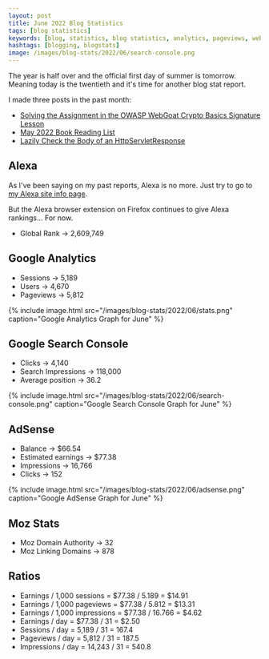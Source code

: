 ```yaml
---
layout: post
title: June 2022 Blog Statistics
tags: [blog statistics]
keywords: [blog, statistics, blog statistics, analytics, pageviews, webmaster, webmaster tools, alexa, google]
hashtags: [blogging, blogstats]
image: /images/blog-stats/2022/06/search-console.png
---
```


The year is half over and  the official first day of summer is tomorrow. Meaning today is the twentieth and it's time for another blog stat report.

I made three posts in the past month:

* [Solving the Assignment in the OWASP WebGoat Crypto Basics Signature Lesson](https://www.joehxblog.com/owasp-webgoat-crypto-basics-signature-lesson/)
* [May 2022 Book Reading List](https://www.joehxblog.com/may-2022-book-reading-list/)
* [Lazily Check the Body of an HttpServletResponse](https://www.joehxblog.com/lazily-check-the-body-of-an-httpservletresponse/)

## Alexa

As I've been saying on my past reports, Alexa is no more. Just try to go to [my Alexa site info page](https://www.alexa.com/siteinfo/joehxblog.com).

But the Alexa browser extension on Firefox continues to give Alexa rankings... For now.

* Global Rank &rarr; 2,609,749

## Google Analytics

* Sessions &rarr; 5,189
* Users &rarr; 4,670
* Pageviews &rarr; 5,812

{% include image.html src="/images/blog-stats/2022/06/stats.png" caption="Google Analytics Graph for June" %}

## Google Search Console

* Clicks &rarr; 4,140
* Search Impressions &rarr; 118,000
* Average position &rarr; 36.2

{% include image.html src="/images/blog-stats/2022/06/search-console.png" caption="Google Search Console Graph for June" %}

## AdSense

* Balance &rarr; $66.54
* Estimated earnings &rarr; $77.38
* Impressions &rarr; 16,766
* Clicks &rarr; 152

{% include image.html src="/images/blog-stats/2022/06/adsense.png" caption="Google AdSense Graph for June" %}

## Moz Stats

* Moz Domain Authority &rarr; 32
* Moz Linking Domains &rarr; 878

## Ratios

* Earnings / 1,000 sessions = $77.38 / 5.189 = $14.91
* Earnings / 1,000 pageviews = $77.38 / 5.812 = $13.31
* Earnings / 1,000 impressions = $77.38 / 16.766 = $4.62
* Earnings / day = $77.38 / 31 = $2.50
* Sessions / day = 5,189 / 31 = 167.4
* Pageviews / day = 5,812 / 31 = 187.5
* Impressions / day = 14,243 / 31 = 540.8